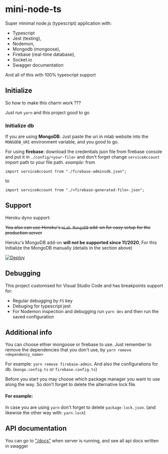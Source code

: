 # mini-node-ts
Super minimal node.js (typescript) application with: 

* Typescript
* Jest (testing), 
* Nodemon, 
* Mongodb (mongoose), 
* Firebase (real-time database),
* Socket.io
* Swagger documentation

And all of this with 100% typescript support

## Initialize
So how to make this charm work ???

Just run `yarn` and this project good to go

### Initialize db
If you are using **MongoDB**:
Just paste the uri in mlab website into the `MONGODB_URI` environment variable, and you good to go.

For using **firebase**: download the credentials json file from firebase console and put it in `./config/<your-file>` and don't forget change `serviceAccount` import path to your file path.
*example:* from 

`import serviceAccount from "./firebase-adminsdk.json";` 

to 

`import serviceAccount from "./<firebase-generated-file>.json";`

## Support
Heroku dyno support:

~~You also can use Heroku's `mLab MongoDB` add-on for easy setup for the production server~~

Heroku's MongoDB add-on **will not be supported since 11/2020**, For this Initialize the MongoDB manually (details in the section above)

[![Deploy](https://www.herokucdn.com/deploy/button.svg)](https://heroku.com/deploy?template=https://github.com/agnoam/mini-node-ts)


## Debugging
This project customised for Visual Studio Code and has breakpoints support for:
* Regular debugging by `F5` key
* Debuging for typescript jest
* For Nodemon inspection and debugging run `yarn dev` and then run the saved configuration

## Additional info
You can choose ethier mongoose or firebase to use. 
Just remember to remove the dependencies that you don't use, by `yarn remove <dependency_name>`

For example: `yarn remove firebase-admin`.
And also the configurations for db. (`mongo.config.ts` or `firebase.config.ts`)

Before you start you may choose which package manager you want to use along the way. So don't forget to delete the alternative lock file.

#### For example:
In case you are using `yarn` don't forget to delete `package-lock.json`. (and likewise the other way with: `yarn.lock`)

## API documentation
You can go to ["/docs"](http://localhost:8810/docs) when server is running, and see all api docs written in swagger
